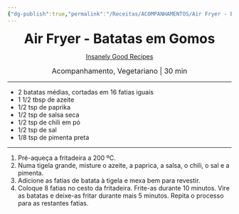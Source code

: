 ```yaml
---
{"dg-publish":true,"permalink":"/Receitas/ACOMPANHAMENTOS/Air Fryer - Batatas em Gomos/","title":"Air Fryer - Batatas em Gomos","tags":["💚ok"]}
---
```


<div style="text-align: center;"> <span style="font-size: 30px;"><b>Air Fryer - Batatas em Gomos</b></span> </div>

<span class="center"> <center> [Insanely Good Recipes](https://insanelygoodrecipes.com/air-fryer-potato-wedges/#wpzoom-premium-recipe-card) </center></span>

<div style="text-align: center;"> <span style="font-size: 16px;">  Acompanhamento, Vegetariano | 30 min </span> </div>

---
- 2 batatas médias, cortadas em 16 fatias iguais
- 1 1/2 tbsp de azeite
- 1/2 tsp de paprika
- 1/2 tsp de salsa seca
- 1/2 tsp de chili em pó
- 1/2 tsp de sal
- 1/8 tsp de pimenta preta
---
1. Pré-aqueça a fritadeira a 200 ºC.
2. Numa tigela grande, misture o azeite, a paprica, a salsa, o chili, o sal e a pimenta.
3. Adicione as fatias de batata à tigela e mexa bem para revestir.
4. Coloque 8 fatias no cesto da fritadeira. Frite-as durante 10 minutos. Vire as batatas e deixe-as fritar durante mais 5 minutos. Repita o processo para as restantes fatias.
